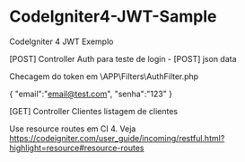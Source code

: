 # CodeIgniter4-JWT-Sample

CodeIgniter 4 JWT Exemplo

[POST] Controller Auth  para teste de login - [POST] json data 


Checagem do token em \APP\Filters\AuthFilter.php


{
"email":"email@test.com",
"senha":"123"
}

[GET] Controller Clientes listagem de clientes

Use resource routes em CI 4. Veja https://codeigniter.com/user_guide/incoming/restful.html?highlight=resource#resource-routes
